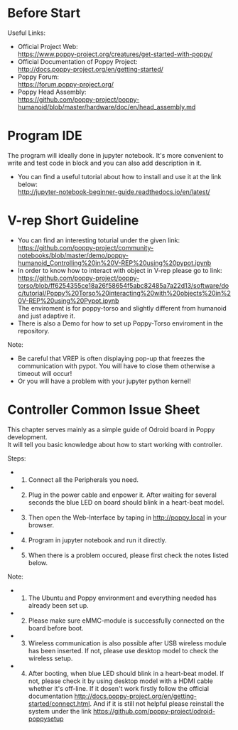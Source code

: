 # Before Start
Useful Links:  
+ Official Project Web:  
https://www.poppy-project.org/creatures/get-started-with-poppy/
+ Official Documentation of Poppy Project:  
http://docs.poppy-project.org/en/getting-started/  
+ Poppy Forum:  
https://forum.poppy-project.org/
+ Poppy Head Assembly:  
https://github.com/poppy-project/poppy-humanoid/blob/master/hardware/doc/en/head_assembly.md

# Program IDE
The program will ideally done in jupyter notebook. It's more convenient to write and test code in block and you can also add description in it.  
+ You can find a useful tutorial about how to install and use it at the link below:  
http://jupyter-notebook-beginner-guide.readthedocs.io/en/latest/

# V-rep Short Guideline
+ You can find an interesting toturial under the given link:  
https://github.com/poppy-project/community-notebooks/blob/master/demo/poppy-humanoid_Controlling%20in%20V-REP%20using%20pypot.ipynb
+ In order to know how to interact with object in V-rep please go to link:
https://github.com/poppy-project/poppy-torso/blob/ff6254355ce18a26f58654f5abc82485a7a22d13/software/doc/tutorial/Poppy%20Torso%20interacting%20with%20objects%20in%20V-REP%20using%20Pypot.ipynb  
The enviroment is for poppy-torso and slightly different from humanoid and just adaptive it.
+ There is also a Demo for how to set up Poppy-Torso enviroment in the repository.

Note:
+ Be careful that VREP is often displaying pop-up that freezes the communication with pypot. You will have to close them otherwise a timeout will occur!
+ Or you will have a problem with your jupyter python kernel!


# Controller Common Issue Sheet
This chapter serves mainly as a simple guide of Odroid board in Poppy development.  
It will tell you basic knowledge about how to start working with controller.

Steps:
+ 1.	Connect all the Peripherals you need.
+ 2. Plug in the power cable and enpower it. After waiting for several seconds the blue LED on board should blink in a heart-beat model.
+ 3. Then open the Web-Interface by taping in http://poppy.local in your browser.
+ 4. Program in jupyter notebook and run it directly.
+ 5. When there is a problem occured, please first check the notes listed below.

Note:
+ 1.	The Ubuntu and Poppy environment and everything needed has already been set up.
+ 2.	Please make sure eMMC-module is successfully connected on the board before boot.
+ 3.	Wireless communication is also possible after USB wireless module has been inserted. If not, please use desktop model to check the wireless setup.
+ 4.	After booting, when blue LED should blink in a heart-beat model. If not, please check it by using desktop model with a HDMI cable whether it's off-line. 
If it dosen't work firstly follow the official documentation http://docs.poppy-project.org/en/getting-started/connect.html.  And if it is still not helpful please reinstall the system under the link https://github.com/poppy-project/odroid-poppysetup


